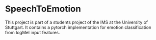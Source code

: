 # SpeechToEmotion
 
This project is part of a students project of the IMS at the University of Stuttgart.
It contains a pytorch implementation for emotion classification from logMel input features.

